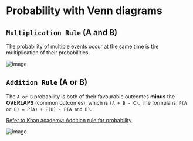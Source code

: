 # Probability with Venn diagrams

## `Multiplication Rule` (A and B)
The probability of multiple events occur at the same time is the multiplication of their probabilities. 

![image](https://user-images.githubusercontent.com/14041622/44013584-d451ccb8-9ef8-11e8-966f-7a61727bb200.png)



## `Addition Rule` (A or B)
The `A or B` probability is both of their favourable outcomes **minus** the **OVERLAPS** (common outcomes), which is `(A + B - C)`.
The formula is:
`P(A or B) = P(A) + P(B) - P(A and B)`.

[Refer to Khan academy: Addition rule for probability](https://www.khanacademy.org/math/ap-statistics/probability-ap/modal/v/addition-rule-for-probability)

![image](https://user-images.githubusercontent.com/14041622/43991874-18546cd8-9da8-11e8-87d1-8bcd777bfa02.png)
